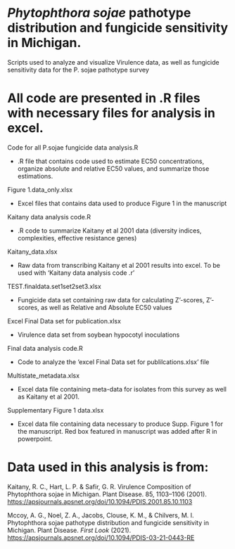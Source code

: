 # _Phytophthora sojae_ pathotype distribution and fungicide sensitivity in Michigan.
Scripts used to analyze and visualize Virulence data, as well as fungicide sensitivity data for the P. sojae pathotype survey

# All code are presented in .R files with necessary files for analysis in excel.

Code for all P.sojae fungicide data analysis.R
  
 * .R file that contains code used to estimate EC50 concentrations, organize absolute and relative EC50 values, and summarize those estimations.

Figure 1.data_only.xlsx
  
 * Excel files that contains data used to produce Figure 1 in the manuscript

Kaitany data analysis code.R
  
 * .R code to summarize Kaitany et al 2001 data (diversity indices, complexities, effective resistance genes)

Kaitany_data.xlsx
  
 * Raw data from transcribing Kaitany et al 2001 results into excel. To be used with ‘Kaitany data analysis code .r’

TEST.finaldata.set1set2set3.xlsx
  
 * Fungicide data set containing raw data for calculating Z’-scores, Z’-scores, as well as Relative and Absolute EC50 values

Excel Final Data set for publication.xlsx
  
 * Virulence data set from soybean hypocotyl inoculations

Final data analysis code.R
  
 * Code to analyze the ‘excel Final Data set for publilcations.xlsx’ file

Multistate_metadata.xlsx
  
 * Excel data file containing meta-data for isolates from this survey as well as Kaitany et al 2001.

Supplementary Figure 1 data.xlsx

 * Excel data file containing data necessary to produce Supp. Figure 1 for the manuscript. Red box featured in manuscript was added after R in powerpoint.

# Data used in this analysis is from:
Kaitany, R. C., Hart, L. P. & Safir, G. R. Virulence Composition of Phytophthora sojae in Michigan. Plant Disease. 85, 1103–1106 (2001). https://apsjournals.apsnet.org/doi/10.1094/PDIS.2001.85.10.1103

Mccoy, A. G., Noel, Z. A., Jacobs, Clouse, K. M., & Chilvers, M. I. Phytophthora sojae pathotype distribution and fungicide sensitivity in Michigan. Plant Disease. _First Look_ (2021). https://apsjournals.apsnet.org/doi/10.1094/PDIS-03-21-0443-RE
